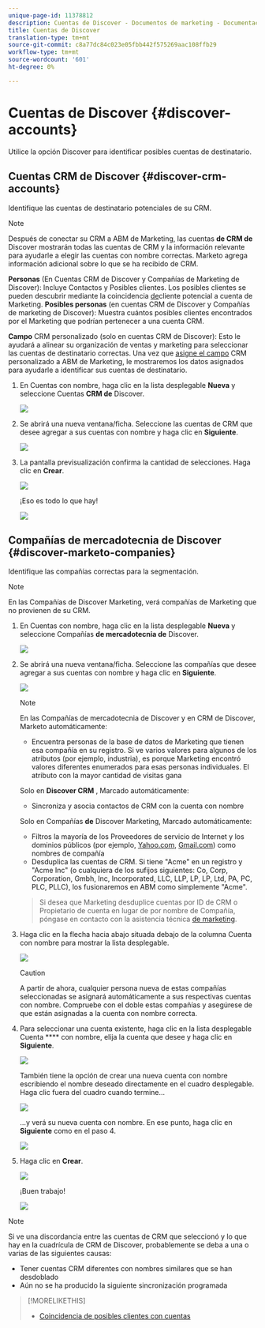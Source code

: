 ```yaml
---
unique-page-id: 11378812
description: Cuentas de Discover - Documentos de marketing - Documentación del producto
title: Cuentas de Discover
translation-type: tm+mt
source-git-commit: c8a77dc84c023e05fbb442f575269aac108ffb29
workflow-type: tm+mt
source-wordcount: '601'
ht-degree: 0%

---
```



# Cuentas de Discover {#discover-accounts}

Utilice la opción Discover para identificar posibles cuentas de destinatario.

## Cuentas CRM de Discover {#discover-crm-accounts}

Identifique las cuentas de destinatario potenciales de su CRM.

>[!NOTE]
>
>Después de conectar su CRM a ABM de Marketing, las cuentas **de CRM de** Discover mostrarán todas las cuentas de CRM y la información relevante para ayudarle a elegir las cuentas con nombre correctas. Marketo agrega información adicional sobre lo que se ha recibido de CRM.

**Personas** (En Cuentas CRM de Discover y Compañías de Marketing de Discover): Incluye Contactos y Posibles clientes. Los posibles clientes se pueden descubrir mediante la coincidencia [de](http://docs.marketo.com/display/DOCS/Lead+to+Account+Matching)cliente potencial a cuenta de Marketing. **Posibles personas** (en cuentas CRM de Discover y Compañías de marketing de Discover): Muestra cuántos posibles clientes encontrados por el Marketing que podrían pertenecer a una cuenta CRM.

**Campo** CRM personalizado (solo en cuentas CRM de Discover): Esto le ayudará a alinear su organización de ventas y marketing para seleccionar las cuentas de destinatario correctas. Una vez que [asigne el campo](http://docs.marketo.com/x/1wnG) CRM personalizado a ABM de Marketing, le mostraremos los datos asignados para ayudarle a identificar sus cuentas de destinatario.

1. En Cuentas con nombre, haga clic en la lista desplegable **Nueva** y seleccione Cuentas **CRM de** Discover.

   ![](assets/disc-crm-one.png)

1. Se abrirá una nueva ventana/ficha. Seleccione las cuentas de CRM que desee agregar a sus cuentas con nombre y haga clic en **Siguiente**.

   ![](assets/disc-crm-two.png)

1. La pantalla previsualización confirma la cantidad de selecciones. Haga clic en **Crear**.

   ![](assets/disc-three.png)

   ¡Eso es todo lo que hay!

   ![](assets/disc-four.png)

## Compañías de mercadotecnia de Discover {#discover-marketo-companies}

Identifique las compañías correctas para la segmentación.

>[!NOTE]
>
>En las Compañías de Discover Marketing, verá compañías de Marketing que no provienen de su CRM.

1. En Cuentas con nombre, haga clic en la lista desplegable **Nueva** y seleccione Compañías **de mercadotecnia de** Discover.

   ![](assets/one-1.png)

1. Se abrirá una nueva ventana/ficha. Seleccione las compañías que desee agregar a sus cuentas con nombre y haga clic en **Siguiente**.

   ![](assets/disc-comp-two.png)

   >[!NOTE]
   >
   >En las Compañías de mercadotecnia de Discover y en CRM de Discover, Marketo automáticamente:
   >
   > * Encuentra personas de la base de datos de Marketing que tienen esa compañía en su registro. Si ve varios valores para algunos de los atributos (por ejemplo, industria), es porque Marketing encontró valores diferentes enumerados para esas personas individuales. El atributo con la mayor cantidad de visitas gana
   >
   >Solo en **Discover CRM** , Marcado automáticamente:
   >
   > * Sincroniza y asocia contactos de CRM con la cuenta con nombre
   >
   >Solo en Compañías **de** Discover Marketing, Marcado automáticamente:
   >
   > * Filtros la mayoría de los Proveedores de servicio de Internet y los dominios públicos (por ejemplo, [Yahoo.com](https://yahoo.com), [Gmail.com](https://gmail.com)) como nombres de compañía
      >
      > 
   * Desduplica las cuentas de CRM. Si tiene &quot;Acme&quot; en un registro y &quot;Acme Inc&quot; (o cualquiera de los sufijos siguientes: Co, Corp, Corporation, Gmbh, Inc, Incorporated, LLC, LLP, LP, LP, Ltd, PA, PC, PLC, PLLC), los fusionaremos en ABM como simplemente &quot;Acme&quot;.
   >
   >Si desea que Marketing desduplice cuentas por ID de CRM o Propietario de cuenta en lugar de por nombre de Compañía, póngase en contacto con la asistencia técnica [de marketing](https://nation.marketo.com/t5/Support/ct-p/Support).

1. Haga clic en la flecha hacia abajo situada debajo de la columna Cuenta con nombre para mostrar la lista desplegable.

   ![](assets/disc-comp-three.png)

   >[!CAUTION]
   >
   >A partir de ahora, cualquier persona nueva de estas compañías seleccionadas se asignará automáticamente a sus respectivas cuentas con nombre. Compruebe con el doble estas compañías y asegúrese de que están asignadas a la cuenta con nombre correcta.

1. Para seleccionar una cuenta existente, haga clic en la lista desplegable Cuenta **** con nombre, elija la cuenta que desee y haga clic en **Siguiente**.

   ![](assets/disc-comp-four.png)

   También tiene la opción de crear una nueva cuenta con nombre escribiendo el nombre deseado directamente en el cuadro desplegable. Haga clic fuera del cuadro cuando termine...

   ![](assets/disc-comp-five.png)

   ...y verá su nueva cuenta con nombre. En ese punto, haga clic en **Siguiente** como en el paso 4.

   ![](assets/disc-comp-six.png)

1. Haga clic en **Crear**.

   ![](assets/disc-comp-seven.png)

   ¡Buen trabajo!

   ![](assets/disc-co-six.png)

>[!NOTE]
>
>Si ve una discordancia entre las cuentas de CRM que seleccionó y lo que hay en la cuadrícula de CRM de Discover, probablemente se deba a una o varias de las siguientes causas:
>
>* Tener cuentas CRM diferentes con nombres similares que se han desdoblado
>* Aún no se ha producido la siguiente sincronización programada


>[!MORELIKETHIS]
>
>* [Coincidencia de posibles clientes con cuentas](/help/marketo/product-docs/account-based-marketing/target/named-accounts/lead-to-account-matching.md)


